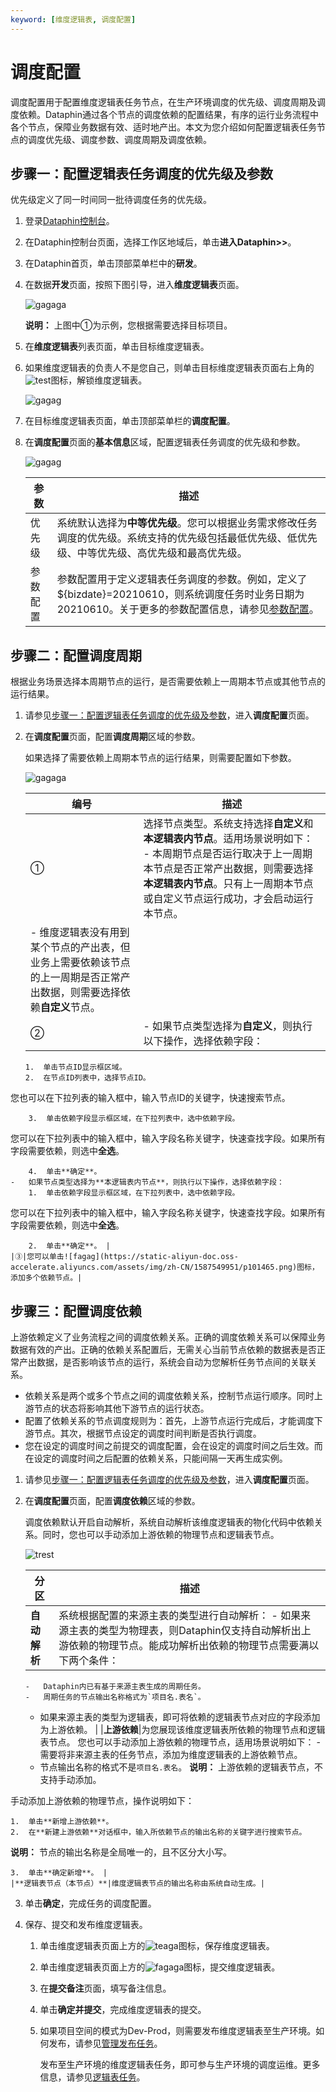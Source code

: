 ```yaml
---
keyword: [维度逻辑表, 调度配置]
---
```


# 调度配置

调度配置用于配置维度逻辑表任务节点，在生产环境调度的优先级、调度周期及调度依赖。Dataphin通过各个节点的调度依赖的配置结果，有序的运行业务流程中各个节点，保障业务数据有效、适时地产出。本文为您介绍如何配置逻辑表任务节点的调度优先级、调度参数、调度周期及调度依赖。

## 步骤一：配置逻辑表任务调度的优先级及参数

优先级定义了同一时间同一批待调度任务的优先级。

1.  登录[Dataphin控制台](https://dataphin.console.aliyun.com/workingArea)。

2.  在Dataphin控制台页面，选择工作区地域后，单击**进入Dataphin\>\>**。

3.  在Dataphin首页，单击顶部菜单栏中的**研发**。

4.  在数据**开发**页面，按照下图引导，进入**维度逻辑表**页面。

    ![gagaga](https://static-aliyun-doc.oss-accelerate.aliyuncs.com/assets/img/zh-CN/5837413261/p281938.png)

    **说明：** 上图中①为示例，您根据需要选择目标项目。

5.  在**维度逻辑表**列表页面，单击目标维度逻辑表。

6.  如果维度逻辑表的负责人不是您自己，则单击目标维度逻辑表页面右上角的![test](https://static-aliyun-doc.oss-accelerate.aliyuncs.com/assets/img/zh-CN/8887549951/p111199.png)图标，解锁维度逻辑表。

    ![gagag](https://static-aliyun-doc.oss-accelerate.aliyuncs.com/assets/img/zh-CN/5837413261/p281968.png)

7.  在目标维度逻辑表页面，单击顶部菜单栏的**调度配置**。

8.  在**调度配置**页面的**基本信息**区域，配置逻辑表任务调度的优先级和参数。

    ![gagag](https://static-aliyun-doc.oss-accelerate.aliyuncs.com/assets/img/zh-CN/5837413261/p281972.png)

    |参数|描述|
    |--|--|
    |优先级|系统默认选择为**中等优先级**。您可以根据业务需求修改任务调度的优先级。系统支持的优先级包括最低优先级、低优先级、中等优先级、高优先级和最高优先级。|
    |参数配置|参数配置用于定义逻辑表任务调度的参数。例如，定义了$\{bizdate\}=20210610，则系统调度任务时业务日期为20210610。关于更多的参数配置信息，请参见[参数配置](/cn.zh-CN/数据开发/规范建模/逻辑表-维度逻辑表/参数配置.md)。 |


## 步骤二：配置调度周期

根据业务场景选择本周期节点的运行，是否需要依赖上一周期本节点或其他节点的运行结果。

1.  请参见[步骤一：配置逻辑表任务调度的优先级及参数](#section_cjo_m2h_ta9)，进入**调度配置**页面。

2.  在**调度配置**页面，配置**调度周期**区域的参数。

    如果选择了需要依赖上周期本节点的运行结果，则需要配置如下参数。

    ![gagaga](https://static-aliyun-doc.oss-accelerate.aliyuncs.com/assets/img/zh-CN/1587549951/p101468.png)

    |编号|描述|
    |--|--|
    |①|选择节点类型。系统支持选择**自定义**和**本逻辑表内节点**。适用场景说明如下：    -   本周期节点是否运行取决于上一周期本节点是否正常产出数据，则需要选择**本逻辑表内节点**。只有上一周期本节点或自定义节点运行成功，才会启动运行本节点。
    -   维度逻辑表没有用到某个节点的产出表，但业务上需要依赖该节点的上一周期是否正常产出数据，则需要选择依赖**自定义**节点。 |
    |②|    -   如果节点类型选择为**自定义**，则执行以下操作，选择依赖字段：
        1.  单击节点ID显示框区域。
        2.  在节点ID列表中，选择节点ID。

您也可以在下拉列表的输入框中，输入节点ID的关键字，快速搜索节点。

        3.  单击依赖字段显示框区域，在下拉列表中，选中依赖字段。

您可以在下拉列表中的输入框中，输入字段名称关键字，快速查找字段。如果所有字段需要依赖，则选中**全选**。

        4.  单击**确定**。
    -   如果节点类型选择为**本逻辑表内节点**，则执行以下操作，选择依赖字段：
        1.  单击依赖字段显示框区域，在下拉列表中，选中依赖字段。

您可以在下拉列表中的输入框中，输入字段名称关键字，快速查找字段。如果所有字段需要依赖，则选中**全选**。

        2.  单击**确定**。 |
    |③|您可以单击![fagag](https://static-aliyun-doc.oss-accelerate.aliyuncs.com/assets/img/zh-CN/1587549951/p101465.png)图标，添加多个依赖节点。|


## 步骤三：配置调度依赖

上游依赖定义了业务流程之间的调度依赖关系。正确的调度依赖关系可以保障业务数据有效的产出。正确的依赖关系配置后，无需关心当前节点依赖的数据表是否正常产出数据，是否影响该节点的运行，系统会自动为您解析任务节点间的关联关系。

-   依赖关系是两个或多个节点之间的调度依赖关系，控制节点运行顺序。同时上游节点的状态将影响其他下游节点的运行状态。
-   配置了依赖关系的节点调度规则为：首先，上游节点运行完成后，才能调度下游节点。其次，根据节点设定的调度时间判断是否执行调度。
-   您在设定的调度时间之前提交的调度配置，会在设定的调度时间之后生效。而在设定的调度时间之后配置的依赖关系，只能间隔一天再生成实例。

1.  请参见[步骤一：配置逻辑表任务调度的优先级及参数](#section_cjo_m2h_ta9)，进入**调度配置**页面。

2.  在**调度配置**页面，配置**调度依赖**区域的参数。

    调度依赖默认开启自动解析，系统自动解析该维度逻辑表的物化代码中依赖关系。同时，您也可以手动添加上游依赖的物理节点和逻辑表节点。

    ![trest](https://static-aliyun-doc.oss-accelerate.aliyuncs.com/assets/img/zh-CN/2946836061/p184227.png)

    |分区|描述|
    |--|--|
    |**自动解析**|系统根据配置的来源主表的类型进行自动解析：    -   如果来源主表的类型为物理表，则Dataphin仅支持自动解析出上游依赖的物理节点。能成功解析出依赖的物理节点需要满以下两个条件：
        -   Dataphin内已有基于来源主表生成的周期任务。
        -   周期任务的节点输出名称格式为`项目名.表名`。
    -   如果来源主表的类型为逻辑表，即可将依赖的逻辑表节点对应的字段添加为上游依赖。 |
    |**上游依赖**|为您展现该维度逻辑表所依赖的物理节点和逻辑表节点。 您也可以手动添加上游依赖的物理节点，适用场景说明如下：    -   需要将非来源主表的任务节点，添加为维度逻辑表的上游依赖节点。
    -   节点输出名称的格式不是`项目名.表名`。
**说明：** 上游依赖的逻辑表节点，不支持手动添加。

手动添加上游依赖的物理节点，操作说明如下：

    1.  单击**新增上游依赖**。
    2.  在**新建上游依赖**对话框中，输入所依赖节点的输出名称的关键字进行搜索节点。

**说明：** 节点的输出名称是全局唯一的，且不区分大小写。

    3.  单击**确定新增**。 |
    |**逻辑表节点（本节点）**|维度逻辑表节点的输出名称由系统自动生成。|

3.  单击**确定**，完成任务的调度配置。

4.  保存、提交和发布维度逻辑表。

    1.  单击维度逻辑表页面上方的![teaga](https://static-aliyun-doc.oss-accelerate.aliyuncs.com/assets/img/zh-CN/2587549951/p110487.png)图标，保存维度逻辑表。

    2.  单击维度逻辑表页面上方的![fagaga](https://static-aliyun-doc.oss-accelerate.aliyuncs.com/assets/img/zh-CN/8887549951/p101316.png)图标，提交维度逻辑表。

    3.  在**提交备注**页面，填写备注信息。

    4.  单击**确定并提交**，完成维度逻辑表的提交。

    5.  如果项目空间的模式为Dev-Prod，则需要发布维度逻辑表至生产环境。如何发布，请参见[管理发布任务](/cn.zh-CN/任务发布/管理发布任务.md)。

        发布至生产环境的维度逻辑表任务，即可参与生产环境的调度运维。更多信息，请参见[逻辑表任务](/cn.zh-CN/运维中心/任务运维/周期任务/逻辑表任务.md)。


